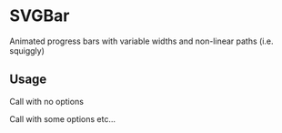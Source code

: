 # SVGBar
Animated progress bars with variable widths and non-linear paths (i.e. squiggly)

## Usage

Call with no options

Call with some options etc...